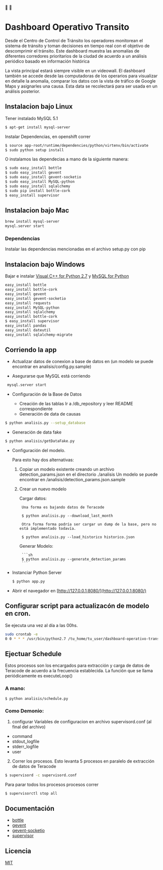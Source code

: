 :blue_car: :red_car:
# Dashboard Operativo Transito

Desde el Centro de Control de Tránsito los operadores monitorean el sistema de tránsito y toman decisiones en tiempo real con el objetivo de descomprimir el tránsito.
Este dashboard muestra las anomalías de diferentes corredores prioritarios de la ciudad de acuerdo a un análisis periódico basado en información histórica

La vista principal estará siempre visible en un videowall.
El dashboard también se accede desde las computadoras de los operarios para visualizar en detalle la anomalía, comparar los datos con la vista de tráfico de Google Maps y asignarles una causa. Esta data se recolectará para ser usada en un análisis posterior.

## Instalacion bajo Linux

Tener instalado MySQL 5.1

```sh
$ apt-get install mysql-server
```

Instalar Dependencias, en openshift correr

```sh
$ source app-root/runtime/dependencies/python/virtenv/bin/activate
$ sudo python setup install
```

O instalamos las dependecias a mano de la siguiente manera:

```sh
$ sudo easy_install bottle
$ sudo easy_install gevent
$ sudo easy_install gevent-socketio
$ sudo easy_install MySQL-python
$ sudo easy_install sqlalchemy
$ sudo pip install bottle-cork
$ easy_install supervisor
```

## Instalacion bajo Mac

```sh
brew install mysql-server
mysql.server start
```

### Dependencias
Instalar las dependencias mencionadas en el archivo setup.py con pip


## Instalacion bajo Windows
Bajar e instalar [Visual C++ for Python 2.7](http://download.microsoft.com/download/7/9/6/796EF2E4-801B-4FC4-AB28-B59FBF6D907B/VCForPython27.msi) y [MySQL for Python](https://github.com/farcepest/MySQLdb1)

```sh
easy_install bottle
easy_install bottle-cork
easy_install gevent
easy_install gevent-socketio
easy_install requests
easy_install MySQL-python
easy_install sqlalchemy
easy_install bottle-cork
$ easy_install supervisor
easy_install pandas
easy_install dateutil
easy_install sqlalchemy-migrate

```

## Corriendo la app 

* Actualizar datos de conexion a base de datos en (un modelo se puede encontrar en analisis/config.py.sample)


* Asegurarse que MySQL está corriendo

```sh
 mysql.server start
 ```

* Configuración de la Base de Datos

  * Creación de las tablas
    Ir a /db_repository y leer README correspondiente
  * Generación de data de causas
```sh
$ python analisis.py --setup_database
```
  * Generación de data fake
```sh
$ python analisis/getDataFake.py
```

  * Configuración del modelo. 

    Para esto hay dos alternativas:

    1. Copiar un modelo existente creando un archivo detection_params.json en el directorio ./analisis
    Un modelo se puede encontrar en /analisis/detection_params.json.sample

    2. Crear un nuevo modelo

        Cargar datos:

            Una forma es bajando datos de Teracode

            $ python analisis.py --download_last_month

            Otra forma forma podría ser cargar un dump de la base, pero no está implementado todavía.

            $ python analisis.py --load_historico historico.json

        Generar Modelo:

            ```sh
            $ python analisis.py --generate_detection_params
            ```



  * Instanciar Python Server

    ```sh
    $ python app.py
    ```

  * Abrir el navegador en [http://127.0.0.1:8080/](http://127.0.0.1:8080/)



## Configurar script para actualizacón de modelo en cron. 

Se ejecuta una vez al día a las 00hs.

```sh
sudo crontab -e
0 0 * * * /usr/bin/python2.7 /tu_home/tu_user/dashboard-operativo-transito/analisis/dailyUpdate.py
```

## Ejectuar Schedule 

Estos procesos son los encargados para extracción y carga de datos de Teracode de acuerdo a la frecuencia establecida.
La función que se llama periódicamente es executeLoop()

### A mano:

```sh
$ python analisis/schedule.py
```

### Como Demonio:


1. configurar Variables de configuracion en archivo supervisord.conf (al final del archivo)
  * command
  * stdout_logfile
  * stderr_logfile
  * user

2. Correr los procesos. Esto levanta 5 procesos en paralelo de extracción de datos de Teracode

```sh
$ supervisord -c supervisord.conf
```

Para parar todos los procesos procesos correr

```sh
$ supervisorctl stop all
```


## Documentación 

  - [bottle](http://bottlepy.org/docs/dev/index.html)
  - [gevent](http://gevent.org/intro.html)
  - [gevent-socketio](https://gevent-socketio.readthedocs.org/en/latest/)
  - [supervisor](http://supervisord.org/configuration.html)

## Licencia
[MIT](http://opensource.org/licenses/MIT)
